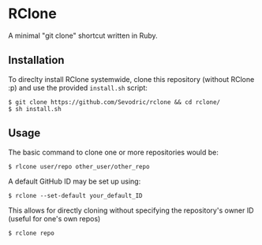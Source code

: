 # RClone
A minimal "git clone" shortcut written in Ruby.

## Installation
To direclty install RClone systemwide, clone this repository (without RClone :p) and use the provided `install.sh` script:
```
$ git clone https://github.com/Sevodric/rclone && cd rclone/
$ sh install.sh
```

## Usage
The basic command to clone one or more repositories would be:
```
$ rlcone user/repo other_user/other_repo
```

A default GitHub ID may be set up using:
```
$ rclone --set-default your_default_ID
```
This allows for directly cloning without specifying the repository's owner ID (useful for one's own repos)
```
$ rclone repo
```
